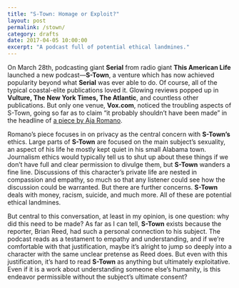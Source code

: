 ```yaml
---
title: "S-Town: Homage or Exploit?"
layout: post
permalink: /stown/
category: drafts
date: 2017-04-05 10:00:00
excerpt: "A podcast full of potential ethical landmines."
---
```


On March 28th, podcasting giant __Serial__ from radio giant __This American Life__ launched a new podcast—__S-Town__, a venture which has now achieved popularity beyond what __Serial__ was ever able to do. Of course, all of the typical coastal-elite publications loved it. Glowing reviews popped up in __Vulture, The New York Times, The Atlantic__, and countless other publications. But only one venue, __Vox.com__, noticed the troubling aspects of S-Town, going so far as to claim “it probably shouldn’t have been made” in the headline of [a piece by Aja Romano](www.vox.com/culture/2017/3/30/15084224/s-town-review-controversial-podcast-privacy).

Romano’s piece focuses in on privacy as the central concern with __S-Town’s__ ethics. Large parts of __S-Town__ are focused on the main subject’s sexuality, an aspect of his life he mostly kept quiet in his small Alabama town. Journalism ethics would typically tell us to shut up about these things if we don’t have full and clear permission to divulge them, but __S-Town__ wanders a fine line. Discussions of this character’s private life are nested in compassion and empathy, so much so that any listener could see how the discussion could be warranted. But there are further concerns. __S-Town__ deals with money, racism, suicide, and much more. All of these are potential ethical landmines. 

But central to this conversation, at least in my opinion, is one question: why did this need to be made? As far as I can tell, __S-Town__ exists because the reporter, Brian Reed, had such a personal connection to his subject. The podcast reads as a testament to empathy and understanding, and if we’re comfortable with that justification, maybe it’s alright to jump so deeply into a character with the same unclear pretense as Reed does. But even with this justification, it’s hard to read __S-Town__ as anything but ultimately exploitative. Even if it is a work about understanding someone else’s humanity, is this endeavor permissible without the subject’s ultimate consent?
